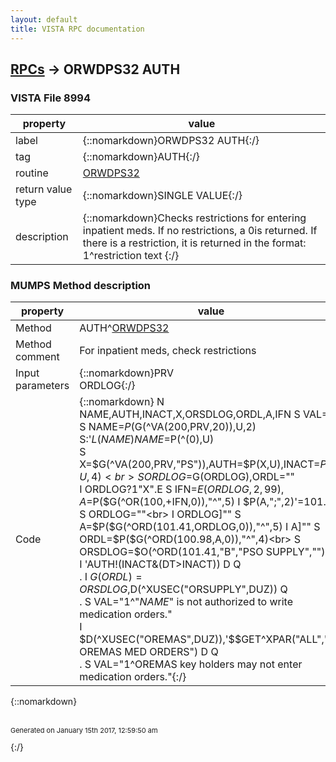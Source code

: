 ```yaml
---
layout: default
title: VISTA RPC documentation
---
```




## [RPCs](TableOfContent.md) &#8594; ORWDPS32 AUTH 



### VISTA File 8994 


 property | value 
--- | --- 
 label | {::nomarkdown}ORWDPS32 AUTH{:/}
 tag | {::nomarkdown}AUTH{:/}
 routine | [ORWDPS32](http://code.osehra.org/dox/Routine_ORWDPS32_source.html)
 return value type | {::nomarkdown}SINGLE VALUE{:/}
 description | {::nomarkdown}Checks restrictions for entering inpatient meds.  If no restrictions, a 0is returned.  If there is a restriction, it is returned in the format:     1^restriction text {:/}


### MUMPS Method description

 property | value 
 --- | --- 
 Method | AUTH^[ORWDPS32](http://code.osehra.org/dox/Routine_ORWDPS32_source.html)
 Method comment | For inpatient meds, check restrictions
 Input parameters | {::nomarkdown}PRV<br>ORDLOG{:/}
 Code | {::nomarkdown}  N NAME,AUTH,INACT,X,ORSDLOG,ORDL,A,IFN S VAL=0<br> S NAME=$P($G(^VA(200,PRV,20)),U,2) S:'$L(NAME) NAME=$P(^(0),U)<br> S X=$G(^VA(200,PRV,"PS")),AUTH=$P(X,U),INACT=$P(X,U,4)<br> S ORDLOG=$G(ORDLOG),ORDL=""<br> I ORDLOG?1"X".E S IFN=$E(ORDLOG,2,99),A=$P($G(^OR(100,+IFN,0)),"^",5) I $P(A,";",2)'=101.41 S ORDLOG=""<br> I ORDLOG]"" S A=$P($G(^ORD(101.41,ORDLOG,0)),"^",5) I A]"" S ORDL=$P($G(^ORD(100.98,A,0)),"^",4)<br> S ORSDLOG=$O(^ORD(101.41,"B","PSO SUPPLY",""))<br> I 'AUTH!(INACT&(DT>INACT)) D  Q<br> . I $G(ORDL)=ORSDLOG,$D(^XUSEC("ORSUPPLY",DUZ)) Q<br> . S VAL="1^"_NAME_" is not authorized to write medication orders."<br> I $D(^XUSEC("OREMAS",DUZ)),'$$GET^XPAR("ALL","OR OREMAS MED ORDERS") D  Q<br> . S VAL="1^OREMAS key holders may not enter medication orders."{:/}

{::nomarkdown} <br/><br/><p style="font-size: 11px">Generated on January 15th 2017, 12:59:50 am</p>{:/}